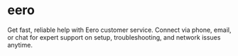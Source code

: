 # eero
Get fast, reliable help with Eero customer service. Connect via phone, email, or chat for expert support on setup, troubleshooting, and network issues anytime.
